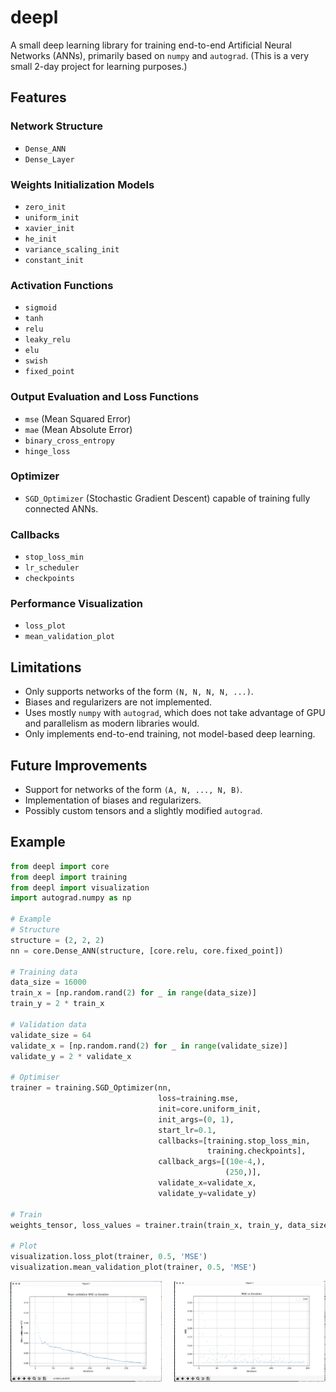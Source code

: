 # deepl

A small deep learning library for training end-to-end Artificial Neural Networks (ANNs), primarily based on `numpy` and `autograd`. (This is a very small 2-day project for learning purposes.)

## Features

### Network Structure
- `Dense_ANN`
- `Dense_Layer`

### Weights Initialization Models
- `zero_init`
- `uniform_init`
- `xavier_init`
- `he_init`
- `variance_scaling_init`
- `constant_init`

### Activation Functions
- `sigmoid`
- `tanh`
- `relu`
- `leaky_relu`
- `elu`
- `swish`
- `fixed_point`

### Output Evaluation and Loss Functions
- `mse` (Mean Squared Error)
- `mae` (Mean Absolute Error)
- `binary_cross_entropy`
- `hinge_loss`

### Optimizer
- `SGD_Optimizer` (Stochastic Gradient Descent) capable of training fully connected ANNs.

### Callbacks
- `stop_loss_min`
- `lr_scheduler`
- `checkpoints`

### Performance Visualization
- `loss_plot`
- `mean_validation_plot`

## Limitations
- Only supports networks of the form `(N, N, N, N, ...)`.
- Biases and regularizers are not implemented.
- Uses mostly `numpy` with `autograd`, which does not take advantage of GPU and parallelism as modern libraries would.
- Only implements end-to-end training, not model-based deep learning.

## Future Improvements
- Support for networks of the form `(A, N, ..., N, B)`.
- Implementation of biases and regularizers.
- Possibly custom tensors and a slightly modified `autograd`.

## Example

```python
from deepl import core
from deepl import training
from deepl import visualization
import autograd.numpy as np

# Example
# Structure
structure = (2, 2, 2)
nn = core.Dense_ANN(structure, [core.relu, core.fixed_point])

# Training data
data_size = 16000
train_x = [np.random.rand(2) for _ in range(data_size)]
train_y = 2 * train_x

# Validation data
validate_size = 64
validate_x = [np.random.rand(2) for _ in range(validate_size)]
validate_y = 2 * validate_x

# Optimiser
trainer = training.SGD_Optimizer(nn,
                                 loss=training.mse,
                                 init=core.uniform_init,
                                 init_args=(0, 1),
                                 start_lr=0.1,
                                 callbacks=[training.stop_loss_min,
                                            training.checkpoints],
                                 callback_args=[(10e-4,),
                                                (250,)],
                                 validate_x=validate_x,
                                 validate_y=validate_y)

# Train
weights_tensor, loss_values = trainer.train(train_x, train_y, data_size)

# Plot
visualization.loss_plot(trainer, 0.5, 'MSE')
visualization.mean_validation_plot(trainer, 0.5, 'MSE')
```

<div style="display: flex; justify-content: space-between;">
    <img src="images/img1.png" alt="Image 1" style="width: 48%;">
    <img src="images/img2.png" alt="Image 2" style="width: 48%;">
</div>




